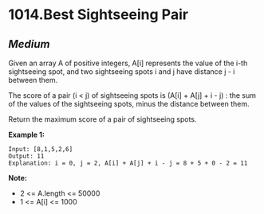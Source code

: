 1014.Best Sightseeing Pair
=========

*Medium*
---------

Given an array A of positive integers, A[i] represents the value of the i-th sightseeing spot, and two sightseeing spots i and j have distance j - i between them.

The score of a pair (i < j) of sightseeing spots is (A[i] + A[j] + i - j) : the sum of the values of the sightseeing spots, minus the distance between them.

Return the maximum score of a pair of sightseeing spots.

**Example 1:**

    Input: [8,1,5,2,6]
    Output: 11
    Explanation: i = 0, j = 2, A[i] + A[j] + i - j = 8 + 5 + 0 - 2 = 11

**Note:**

* 2 <= A.length <= 50000
* 1 <= A[i] <= 1000
